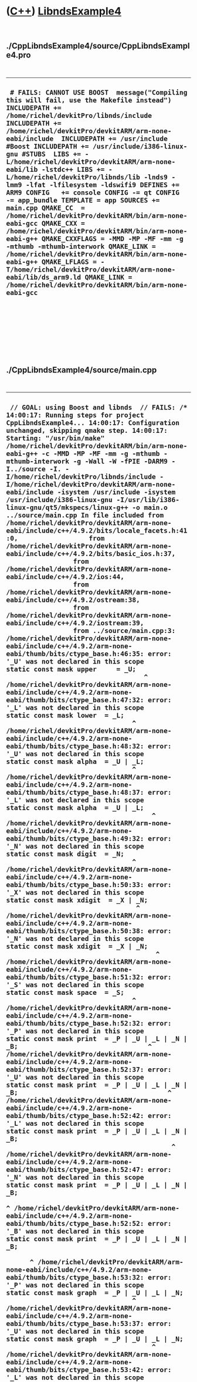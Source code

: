 



 

 

 

 

 

([C++](Cpp.htm)) [LibndsExample4](CppLibndsExample4.htm)
========================================================

 

./CppLibndsExample4/source/CppLibndsExample4.pro
------------------------------------------------

 

  -------------------------------------------------------------------------------------------------------------------------------------------------------------------------------------------------------------------------------------------------------------------------------------------------------------------------------------------------------------------------------------------------------------------------------------------------------------------------------------------------------------------------------------------------------------------------------------------------------------------------------------------------------------------------------------------------------------------------------------------------------------------------------------------------------------------------------------------------------------------------------------------------------------------------------------------------------------------------------------------------------------------
  ` # FAILS: CANNOT USE BOOST  message("Compiling this will fail, use the Makefile instead")  INCLUDEPATH += /home/richel/devkitPro/libnds/include INCLUDEPATH += /home/richel/devkitPro/devkitARM/arm-none-eabi/include  INCLUDEPATH += /usr/include #Boost INCLUDEPATH += /usr/include/i386-linux-gnu #STUBS  LIBS += -L/home/richel/devkitPro/devkitARM/arm-none-eabi/lib -lstdc++ LIBS += -L/home/richel/devkitPro/libnds/lib -lnds9 -lmm9 -lfat -lfilesystem -ldswifi9 DEFINES += ARM9 CONFIG   += console CONFIG -= qt CONFIG   -= app_bundle TEMPLATE = app SOURCES += main.cpp QMAKE_CC  = /home/richel/devkitPro/devkitARM/bin/arm-none-eabi-gcc QMAKE_CXX = /home/richel/devkitPro/devkitARM/bin/arm-none-eabi-g++ QMAKE_CXXFLAGS = -MMD -MP -MF -mm -g -mthumb -mthumb-interwork QMAKE_LINK = /home/richel/devkitPro/devkitARM/bin/arm-none-eabi-g++ QMAKE_LFLAGS = -T/home/richel/devkitPro/devkitARM/arm-none-eabi/lib/ds_arm9.ld QMAKE_LINK = /home/richel/devkitPro/devkitARM/bin/arm-none-eabi-gcc`
  -------------------------------------------------------------------------------------------------------------------------------------------------------------------------------------------------------------------------------------------------------------------------------------------------------------------------------------------------------------------------------------------------------------------------------------------------------------------------------------------------------------------------------------------------------------------------------------------------------------------------------------------------------------------------------------------------------------------------------------------------------------------------------------------------------------------------------------------------------------------------------------------------------------------------------------------------------------------------------------------------------------------

 

 

 

 

 

./CppLibndsExample4/source/main.cpp
-----------------------------------

 

  ------------------------------------------------------------------------------------------------------------------------------------------------------------------------------------------------------------------------------------------------------------------------------------------------------------------------------------------------------------------------------------------------------------------------------------------------------------------------------------------------------------------------------------------------------------------------------------------------------------------------------------------------------------------------------------------------------------------------------------------------------------------------------------------------------------------------------------------------------------------------------------------------------------------------------------------------------------------------------------------------------------------------------------------------------------------------------------------------------------------------------------------------------------------------------------------------------------------------------------------------------------------------------------------------------------------------------------------------------------------------------------------------------------------------------------------------------------------------------------------------------------------------------------------------------------------------------------------------------------------------------------------------------------------------------------------------------------------------------------------------------------------------------------------------------------------------------------------------------------------------------------------------------------------------------------------------------------------------------------------------------------------------------------------------------------------------------------------------------------------------------------------------------------------------------------------------------------------------------------------------------------------------------------------------------------------------------------------------------------------------------------------------------------------------------------------------------------------------------------------------------------------------------------------------------------------------------------------------------------------------------------------------------------------------------------------------------------------------------------------------------------------------------------------------------------------------------------------------------------------------------------------------------------------------------------------------------------------------------------------------------------------------------------------------------------------------------------------------------------------------------------------------------------------------------------------------------------------------------------------------------------------------------------------------------------------------------------------------------------------------------------------------------------------------------------------------------------------------------------------------------------------------------------------------------------------------------------------------------------------------------------------------------------------------------------------------------------------------------------------------------------------------------------------------------------------------------------------------------------------------------------------------------------------------------------------------------------------------------------------------------------------------------------------------------------------------------------------------------------------------------------------------------------------------------------------------------------------------------------------------------------------------------------------------------------------------------------------------------------------------------------------------------------------------------------------------------------------------------------------------------------------------------------------------------------------------------------------------------------------------------------------------------------------------------------------------------------------------------------------------------------------------------------------------------------------------------------------------------------------------------------------------------------------------------------------------------------------------------------------------------------------------------------------------------------------------------------------------------------------------------------------------------------------------------------------------------------------------------------------------------------------------------------------------------------------------------------------------------------------------------------------------------------------------------------------------------------------------------------------------------------------------------------------------------------------------------------------------------------------------------------------------------------------------------------------------------------------------------------------------------------------------------------------------------------------------------------------------------------------------------------------------------------------------------------------------------------------------------------------------------------------------------------------------------------------------------------------------------------------------------------------------------------------------------------------------------------------------------------------------------------------------------------------------------------------------------------------------------------------------------------------------------------------------------------------------------------------------------------------------------------------------------------------------------------------------------------------------------------------------------------------------------------------------------------------------------------------------------------------------------------------------------------------------------------------------------------------------------------------------------------------------------------------------------------------------------------------------------------------------------------------------------------------------------------------------------------------------------------------------------------------------------------------------------------------------------------------------------------------------------------------------------------------------------------------------------------------------------------------------------------------------------------------------------------------------------------------------------------------------------------------------------------------------------------------------------------------------------------------------------------------------------------------------------------------------------------------------------------------------------------------------------------------------------------------------------------------------------------------------------------------------------------------------------------------------------------------------------------------------------------------------------------------------------------------------------------------------------------------------------------------------------------------------------------------------------------------------------------------------------------------------------------------------------------------------------------------------------------------------------------------------------------------------------------------------------------------------------------------
  ` // GOAL: using Boost and libnds  // FAILS: /*   14:00:17: Running steps for project CppLibndsExample4... 14:00:17: Configuration unchanged, skipping qmake step. 14:00:17: Starting: "/usr/bin/make" /home/richel/devkitPro/devkitARM/bin/arm-none-eabi-g++ -c -MMD -MP -MF -mm -g -mthumb -mthumb-interwork -g -Wall -W -fPIE -DARM9 -I../source -I. -I/home/richel/devkitPro/libnds/include -I/home/richel/devkitPro/devkitARM/arm-none-eabi/include -isystem /usr/include -isystem /usr/include/i386-linux-gnu -I/usr/lib/i386-linux-gnu/qt5/mkspecs/linux-g++ -o main.o ../source/main.cpp In file included from /home/richel/devkitPro/devkitARM/arm-none-eabi/include/c++/4.9.2/bits/locale_facets.h:41:0,                  from /home/richel/devkitPro/devkitARM/arm-none-eabi/include/c++/4.9.2/bits/basic_ios.h:37,                  from /home/richel/devkitPro/devkitARM/arm-none-eabi/include/c++/4.9.2/ios:44,                  from /home/richel/devkitPro/devkitARM/arm-none-eabi/include/c++/4.9.2/ostream:38,                  from /home/richel/devkitPro/devkitARM/arm-none-eabi/include/c++/4.9.2/iostream:39,                  from ../source/main.cpp:3: /home/richel/devkitPro/devkitARM/arm-none-eabi/include/c++/4.9.2/arm-none-eabi/thumb/bits/ctype_base.h:46:35: error: '_U' was not declared in this scope      static const mask upper     = _U;                                    ^ /home/richel/devkitPro/devkitARM/arm-none-eabi/include/c++/4.9.2/arm-none-eabi/thumb/bits/ctype_base.h:47:32: error: '_L' was not declared in this scope      static const mask lower  = _L;                                 ^ /home/richel/devkitPro/devkitARM/arm-none-eabi/include/c++/4.9.2/arm-none-eabi/thumb/bits/ctype_base.h:48:32: error: '_U' was not declared in this scope      static const mask alpha  = _U | _L;                                 ^ /home/richel/devkitPro/devkitARM/arm-none-eabi/include/c++/4.9.2/arm-none-eabi/thumb/bits/ctype_base.h:48:37: error: '_L' was not declared in this scope      static const mask alpha  = _U | _L;                                      ^ /home/richel/devkitPro/devkitARM/arm-none-eabi/include/c++/4.9.2/arm-none-eabi/thumb/bits/ctype_base.h:49:32: error: '_N' was not declared in this scope      static const mask digit  = _N;                                 ^ /home/richel/devkitPro/devkitARM/arm-none-eabi/include/c++/4.9.2/arm-none-eabi/thumb/bits/ctype_base.h:50:33: error: '_X' was not declared in this scope      static const mask xdigit  = _X | _N;                                  ^ /home/richel/devkitPro/devkitARM/arm-none-eabi/include/c++/4.9.2/arm-none-eabi/thumb/bits/ctype_base.h:50:38: error: '_N' was not declared in this scope      static const mask xdigit  = _X | _N;                                       ^ /home/richel/devkitPro/devkitARM/arm-none-eabi/include/c++/4.9.2/arm-none-eabi/thumb/bits/ctype_base.h:51:32: error: '_S' was not declared in this scope      static const mask space  = _S;                                 ^ /home/richel/devkitPro/devkitARM/arm-none-eabi/include/c++/4.9.2/arm-none-eabi/thumb/bits/ctype_base.h:52:32: error: '_P' was not declared in this scope      static const mask print  = _P | _U | _L | _N | _B;                                 ^ /home/richel/devkitPro/devkitARM/arm-none-eabi/include/c++/4.9.2/arm-none-eabi/thumb/bits/ctype_base.h:52:37: error: '_U' was not declared in this scope      static const mask print  = _P | _U | _L | _N | _B;                                      ^ /home/richel/devkitPro/devkitARM/arm-none-eabi/include/c++/4.9.2/arm-none-eabi/thumb/bits/ctype_base.h:52:42: error: '_L' was not declared in this scope      static const mask print  = _P | _U | _L | _N | _B;                                           ^ /home/richel/devkitPro/devkitARM/arm-none-eabi/include/c++/4.9.2/arm-none-eabi/thumb/bits/ctype_base.h:52:47: error: '_N' was not declared in this scope      static const mask print  = _P | _U | _L | _N | _B;                                                ^ /home/richel/devkitPro/devkitARM/arm-none-eabi/include/c++/4.9.2/arm-none-eabi/thumb/bits/ctype_base.h:52:52: error: '_B' was not declared in this scope      static const mask print  = _P | _U | _L | _N | _B;                                                     ^ /home/richel/devkitPro/devkitARM/arm-none-eabi/include/c++/4.9.2/arm-none-eabi/thumb/bits/ctype_base.h:53:32: error: '_P' was not declared in this scope      static const mask graph  = _P | _U | _L | _N;                                 ^ /home/richel/devkitPro/devkitARM/arm-none-eabi/include/c++/4.9.2/arm-none-eabi/thumb/bits/ctype_base.h:53:37: error: '_U' was not declared in this scope      static const mask graph  = _P | _U | _L | _N;                                      ^ /home/richel/devkitPro/devkitARM/arm-none-eabi/include/c++/4.9.2/arm-none-eabi/thumb/bits/ctype_base.h:53:42: error: '_L' was not declared in this scope      static const mask graph  = _P | _U | _L | _N;                                           ^ /home/richel/devkitPro/devkitARM/arm-none-eabi/include/c++/4.9.2/arm-none-eabi/thumb/bits/ctype_base.h:53:47: error: '_N' was not declared in this scope      static const mask graph  = _P | _U | _L | _N;                                                ^ /home/richel/devkitPro/devkitARM/arm-none-eabi/include/c++/4.9.2/arm-none-eabi/thumb/bits/ctype_base.h:54:32: error: '_C' was not declared in this scope      static const mask cntrl  = _C;                                 ^ /home/richel/devkitPro/devkitARM/arm-none-eabi/include/c++/4.9.2/arm-none-eabi/thumb/bits/ctype_base.h:55:32: error: '_P' was not declared in this scope      static const mask punct  = _P;                                 ^ /home/richel/devkitPro/devkitARM/arm-none-eabi/include/c++/4.9.2/arm-none-eabi/thumb/bits/ctype_base.h:56:32: error: '_U' was not declared in this scope      static const mask alnum  = _U | _L | _N;                                 ^ /home/richel/devkitPro/devkitARM/arm-none-eabi/include/c++/4.9.2/arm-none-eabi/thumb/bits/ctype_base.h:56:37: error: '_L' was not declared in this scope      static const mask alnum  = _U | _L | _N;                                      ^ /home/richel/devkitPro/devkitARM/arm-none-eabi/include/c++/4.9.2/arm-none-eabi/thumb/bits/ctype_base.h:56:42: error: '_N' was not declared in this scope      static const mask alnum  = _U | _L | _N;                                           ^ Makefile:384: recipe for target 'main.o' failed make: *** [main.o] Error 1 14:00:18: The process "/usr/bin/make" exited with code 2. Error while building/deploying project CppLibndsExample4 (kit: Desktop) When executing step 'Make' 14:00:18: Elapsed time: 00:01.  */  #include <nds.h> #include <iostream> #include <boost/signals2.hpp>  int main() {     PrintConsole topScreen;     PrintConsole bottomScreen;          videoSetMode(MODE_0_2D);     videoSetModeSub(MODE_0_2D);      vramSetBankA(VRAM_A_MAIN_BG);     vramSetBankC(VRAM_C_SUB_BG);    consoleInit(&topScreen,    3,BgType_Text4bpp, BgSize_T_256x256, 31, 0, true, true);     consoleInit(&bottomScreen, 3,BgType_Text4bpp, BgSize_T_256x256, 31, 0, false, true);       consoleSelect(&topScreen);   std::cout     << "01234567890123456789012345678901" //No newline needed     << "1\n"     << "2 TOP\n"     << "3 SCREEN\n"     << "4 HERE\n"     << "5\n"     << "6 32 chars wide, 23 chars high\n"     << "7\n"     << "8\n"     << "9\n"     << "0\n"     << "1\n"     << "2\n"     << "3\n"     << "4\n"     << "5\n"     << "6\n"     << "7\n"     << "8\n"     << "9\n"     << "0\n"     << "1\n"     << "2\n"     << "34567890123456789012345678901234" //No newline needed   ;      consoleSelect(&bottomScreen);    std::cout     << "01234567890123456789012345678901" //No newline needed     << "1\n"     << "2 BOTTOM\n"     << "3 SCREEN\n"     << "4 HERE\n"     << "5\n"     << "6 32 chars wide, 23 chars high\n"     << "7\n"     << "8\n"     << "9\n"     << "0\n"     << "1\n"     << "2\n"     << "3\n"     << "4\n"     << "5\n"     << "6\n"     << "7\n"     << "8\n"     << "9\n"     << "0\n"     << "1\n"     << "2\n"     << "34567890123456789012345678901234" //No newline needed   ;    while(1)   {         swiWaitForVBlank();     } }`
  ------------------------------------------------------------------------------------------------------------------------------------------------------------------------------------------------------------------------------------------------------------------------------------------------------------------------------------------------------------------------------------------------------------------------------------------------------------------------------------------------------------------------------------------------------------------------------------------------------------------------------------------------------------------------------------------------------------------------------------------------------------------------------------------------------------------------------------------------------------------------------------------------------------------------------------------------------------------------------------------------------------------------------------------------------------------------------------------------------------------------------------------------------------------------------------------------------------------------------------------------------------------------------------------------------------------------------------------------------------------------------------------------------------------------------------------------------------------------------------------------------------------------------------------------------------------------------------------------------------------------------------------------------------------------------------------------------------------------------------------------------------------------------------------------------------------------------------------------------------------------------------------------------------------------------------------------------------------------------------------------------------------------------------------------------------------------------------------------------------------------------------------------------------------------------------------------------------------------------------------------------------------------------------------------------------------------------------------------------------------------------------------------------------------------------------------------------------------------------------------------------------------------------------------------------------------------------------------------------------------------------------------------------------------------------------------------------------------------------------------------------------------------------------------------------------------------------------------------------------------------------------------------------------------------------------------------------------------------------------------------------------------------------------------------------------------------------------------------------------------------------------------------------------------------------------------------------------------------------------------------------------------------------------------------------------------------------------------------------------------------------------------------------------------------------------------------------------------------------------------------------------------------------------------------------------------------------------------------------------------------------------------------------------------------------------------------------------------------------------------------------------------------------------------------------------------------------------------------------------------------------------------------------------------------------------------------------------------------------------------------------------------------------------------------------------------------------------------------------------------------------------------------------------------------------------------------------------------------------------------------------------------------------------------------------------------------------------------------------------------------------------------------------------------------------------------------------------------------------------------------------------------------------------------------------------------------------------------------------------------------------------------------------------------------------------------------------------------------------------------------------------------------------------------------------------------------------------------------------------------------------------------------------------------------------------------------------------------------------------------------------------------------------------------------------------------------------------------------------------------------------------------------------------------------------------------------------------------------------------------------------------------------------------------------------------------------------------------------------------------------------------------------------------------------------------------------------------------------------------------------------------------------------------------------------------------------------------------------------------------------------------------------------------------------------------------------------------------------------------------------------------------------------------------------------------------------------------------------------------------------------------------------------------------------------------------------------------------------------------------------------------------------------------------------------------------------------------------------------------------------------------------------------------------------------------------------------------------------------------------------------------------------------------------------------------------------------------------------------------------------------------------------------------------------------------------------------------------------------------------------------------------------------------------------------------------------------------------------------------------------------------------------------------------------------------------------------------------------------------------------------------------------------------------------------------------------------------------------------------------------------------------------------------------------------------------------------------------------------------------------------------------------------------------------------------------------------------------------------------------------------------------------------------------------------------------------------------------------------------------------------------------------------------------------------------------------------------------------------------------------------------------------------------------------------------------------------------------------------------------------------------------------------------------------------------------------------------------------------------------------------------------------------------------------------------------------------------------------------------------------------------------------------------------------------------------------------------------------------------------------------------------------------------------------------------------------------------------------------------------------------------------------------------------------------------------------------------------------------------------------------------------------------------------------------------------------------------------------------------------------------------------------------------------------------------------------------------------------------------------------------------------------------------------------------------------------------------------------------------------

 

 

 

 

 





 




This page has been created by the [tool](Tools.htm)
[CodeToHtml](ToolCodeToHtml.htm)
